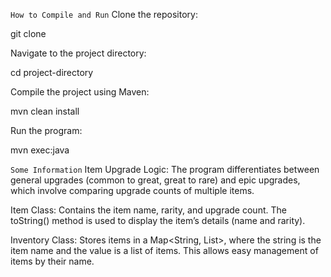 `How to Compile and Run`
Clone the repository:

git clone [<repository-url>](https://github.com/gor-davoyan/Item-Upgrade-System.git)

Navigate to the project directory:

cd project-directory

Compile the project using Maven:

mvn clean install

Run the program:

mvn exec:java

`Some Information`
Item Upgrade Logic:
    The program differentiates between general upgrades (common to great, great to rare) and epic upgrades, which involve comparing upgrade counts of multiple items.

Item Class:
    Contains the item name, rarity, and upgrade count. The toString() method is used to display the item’s details (name and rarity).

Inventory Class:
    Stores items in a Map<String, List<Item>>, where the string is the item name and the value is a list of items. This allows easy management of items by their name.
